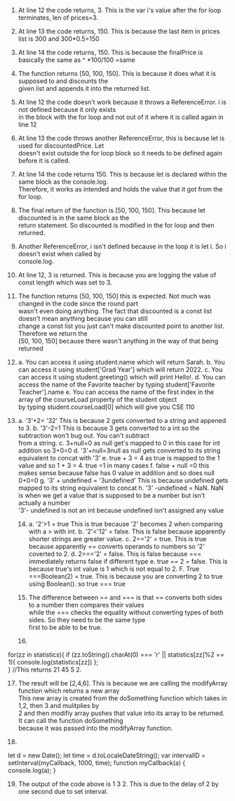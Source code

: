 1. At line 12 the code returns, 3. This is the var i's value after the for loop terminates, len of prices=3.
2. At line 13 the code returns, 150. This is because the last item in prices list is 300 and 300*0.5=150 
3. At line 14 the code returns, 150. This is because the finalPrice is basically the same as ^ *100/100 =same
4. The function returns [50, 100, 150]. This is because it does what it is supposed to and discounts the <br>
   given list and appends it into the returned list. 
5. At line 12 the code doesn't work because it throws a ReferenceError. i is not defined because it only exists <br>
   in the block with the for loop and not out of it where it is called again in line 12 
6. At line 13 the code throws another ReferenceError, this is because let is used for discountedPrice. Let <br>
   doesn't exist outside the for loop block so it needs to be defined again before it is called.
7. At line 14 the code returns 150. This is because let is declared within the same block as the console.log. <br>
   Therefore, it works as intended and holds the value that it got from the for loop. 
8. The final return of the function is [50, 100, 150]. This because let discounted is in the same block as the <br>
   return statement. So discounted is modified in the for loop and then returned. 
9. Another ReferenceError, i isn't defined because in the loop it is let i. So i doesn't exist when called by <br>
   console.log. 
10. At line 12, 3 is returned. This is because you are logging the value of const length which was set to 3. 
11. The function returns [50, 100, 150] this is expected. Not much was changed in the code since the round part <br>
    wasn't even doing anything. The fact that discounted is a const list doesn't mean anything because you can still<br> change a const list you just can't make discounted point to another list. Therefore we return the <br>
    [50, 100, 150] because there wasn't anything in the way of that being returned 

12. 
    a. You can access it using student.name which will return Sarah. 
    b. You can access it using student['Grad Year'] which will return 2022. 
    c. You can access it using student.greeting() which will print Hello!. 
    d. You can access the name of the Favorite teacher by typing student['Favorite Teacher'].name 
    e. You can access the name of the first index in the array of the courseLoad property of the student object<br>
       by typing student.courseLoad[0] which will give you CSE 110 

13. a. '3'+2= '32' This is because 2 gets converted to a string and appened to 3. 
    b. '3'-2=1 This is because 3 gets converted to a int so the subtraction won't bug out. You can't subtract <br>
    from a string. 
    c. 3+null=0 as null get's mapped to 0 in this case for int addition so 3+0=0 
    d. '3'+null=3null as null gets converted to its string equivalent to concat with '3' 
    e. true + 3 = 4 as true is mapped to the 1 value and so 1 + 3 = 4. true =1 in many cases
    f. false + null =0 this makes sense because false has 0 value in addition and so does null 0+0=0 
    g. '3' + undefined = '3undefined' This is because undefined gets mapped to its string equivalent to concat
    h. '3' -undefined = NaN. NaN is when we get a value that is supposed to be a number but isn't actually a number <br> '3'- undefined is not an int because undefined isn't assigned any value 

    14. a. '2'>1 = true This is true because '2' becomes 2 when comparing with a > with int. 
        b. '2'<'12' = false. This is false because apparently shorter strings are greater value. 
        c. 2=='2' = true. This is true because apparently == converts operands to numbers so '2' coverted to 2. 
        d. 2==='2' = false. This is false because === immediately returns false if different type 
        e. true == 2 = false. This is because true's int value is 1 which is not equal to 2. 
        F. True ===Boolean(2) = true. This is because you are converting 2 to true using Boolean(). so true === true

    15. The difference between == and === is that == converts both sides to a number then compares their values <br>
        while the === checks the equality without converting types of both sides. So they need to be the same type<br> first to be able to be true. 

    16. 
for(zz in statistics){
    if (zz.toString().charAt(0) === 'r' || statistics[zz]%2 == 1){
        console.log(statistics[zz])
    };  
} //This returns 21 45 5 2. 


17. The result will be [2,4,6]. This is because we are calling the modifyArray function which returns a new array<br> This new array is created from the doSomething function which takes in 1,2, then 3 and mulitplies by<br>
2 and then modifiy array pushes that value into its array to be returned. It can call the function doSomething<br>
because it was passed into the modifyArray function. 

18. 
let d = new Date();
let time = d.toLocaleDateString();
var intervalID = setInterval(myCallback, 1000, time);
function myCallback(a)
{
 console.log(a);
}

19. The output of the code above is 1 3 2. This is due to the delay of 2 by one second due to set interval. 
    





